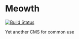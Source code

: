 # Meowth
[![Build Status](https://travis-ci.org/uaprom-summer-2015/Meowth.svg?branch=master)](https://travis-ci.org/uaprom-summer-2015/Meowth)

Yet another CMS for common use

